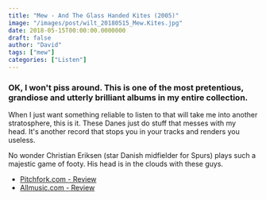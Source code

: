 ```yaml
---
title: "Mew - And The Glass Handed Kites (2005)"
image: "/images/post/wilt_20180515_Mew.Kites.jpg"
date: 2018-05-15T00:00:00.0000000
draft: false
author: "David"
tags: ["mew"]
categories: ["Listen"]
---
```

### OK, I won't piss around. This is one of the most pretentious, grandiose and utterly brilliant albums in my entire collection.  
  
When I just want something reliable to listen to that will take me into another stratosphere, this is it. These Danes just do stuff that messes with my head. It's another record that stops you in your tracks and renders you useless. 

 No wonder Christian Eriksen (star Danish midfielder for Spurs) plays such a majestic game of footy. His head is in the clouds with these guys. 

-  [Pitchfork.com - Review](https://pitchfork.com/reviews/albums/9285-and-the-glass-handed-kites/)
-  [Allmusic.com - Review](https://www.allmusic.com/album/and-the-glass-handed-kites-mw0000533726)